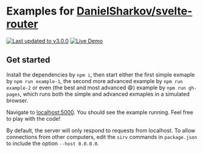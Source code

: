 # Examples for [DanielSharkov/svelte-router](https://github.com/DanielSharkov/svelte-router)

[![Last updated to v3.0.0](https://img.shields.io/badge/Up%20to%20date%20with-v3.0.0-success)](https://github.com/DanielSharkov/svelte-router) [![Live Demo](https://img.shields.io/badge/▶-Live%20Demo-2962ff)](https://danielsharkov.github.io/svelte-router-examples)

## Get started

Install the dependencies by `npm i`,
then start either the first simple exmaple by `npm run example-1`,
the second more advanced example by `npm run example-2` or even
(the best and most advanced 😄) example by `npm run gh-pages`, which runs both
the simple and advanced exmaples in a simulated browser.

Navigate to [localhost:5000](http://localhost:5000). You should see the example running.
Feel free to play with the code!

By default, the server will only respond to requests from localhost. To allow connections from other computers, edit the `sirv` commands in `package.json` to include the option `--host 0.0.0.0`.
